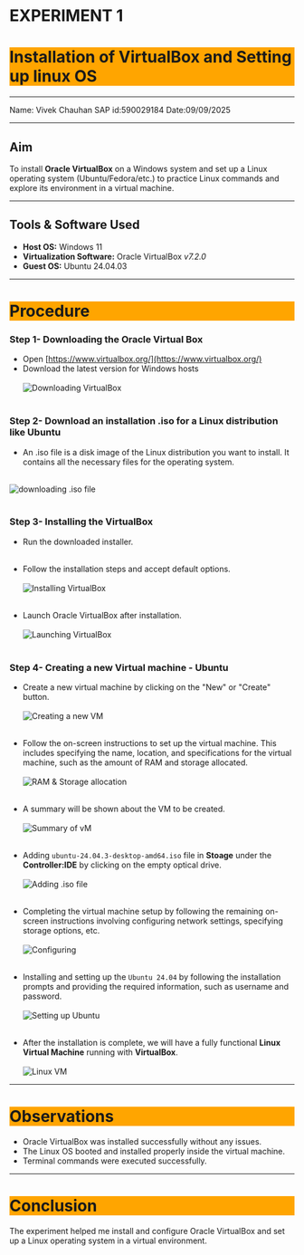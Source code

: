 # **EXPERIMENT 1** <h1 style="background-color: orange;">Installation of VirtualBox and Setting up linux OS</h1>
---------------------------------------------------------------------------
Name: Vivek Chauhan   SAP id:590029184    Date:09/09/2025

---------------------------------------------------------------------------
##  Aim  
To install **Oracle VirtualBox** on a Windows system and set up a Linux operating system (Ubuntu/Fedora/etc.) to practice Linux commands and explore its environment in a virtual machine.

---------------------------------------------------------------------------
##  Tools & Software Used  
- **Host OS:** Windows 11
- **Virtualization Software:** Oracle VirtualBox *v7.2.0*
- **Guest OS:** Ubuntu 24.04.03

---------------------------------------------------------------------------
## <h1 style="background-color: orange;"> Procedure</h1>

### **Step 1-** Downloading the Oracle Virtual Box
- Open [https://www.virtualbox.org/](https://www.virtualbox.org/) 
- Download the latest version for Windows hosts<br><br>
![Downloading VirtualBox](images/111.png)<br><br>
### **Step 2-**  Download an installation .iso for a Linux distribution like Ubuntu
-  An .iso file is a disk image of the Linux distribution you want to install. It contains all the necessary files for the operating system.<br><br>
 
![downloading .iso file](images/114.png)<br><br>
### **Step 3-** Installing the VirtualBox
- Run the downloaded installer.<br><br>


- Follow the installation steps and accept default options.<br><br>
![Installing VirtualBox](images/112.png)  <br><br>


- Launch Oracle VirtualBox after installation.<br><br>
![Launching VirtualBox](images/113.png)<br><br>

### **Step 4-** Creating a new Virtual machine -  Ubuntu 
- Create a new virtual machine by clicking on the "New" or "Create" button.<br><br>
![Creating a new VM](images/115.png) <br><br>


- Follow the on-screen instructions to set up the virtual machine. This includes specifying the name, location, and specifications for the virtual machine, such as the amount of RAM and storage allocated.  <br><br>
![RAM & Storage allocation](images/116.png) <br><br>


- A summary will be shown about the VM to be created. <br><br>
![Summary of vM](images/117.png)<br><br>


- Adding `ubuntu-24.04.3-desktop-amd64.iso` file in **Stoage** under the **Controller:IDE** by clicking on the empty optical drive.<br><br>
![Adding .iso file](images/118.png)<br><br>


- Completing the virtual machine setup by following the remaining on-screen instructions involving configuring network settings, specifying storage options, etc.<br><br>
![Configuring](images/119.png)<br><br>


- Installing and setting up the `Ubuntu 24.04` by following the installation prompts and providing the required information, such as username and password.<br><br>
![Setting up Ubuntu](images/120.png)<br><br>


- After the installation is complete, we will have a fully functional **Linux Virtual Machine** running with **VirtualBox**.<br><br>
![Linux VM](images/121.png)

---------------------------------------------------------------------------
## <h1 style="background-color: orange;"> Observations</h1>

- Oracle VirtualBox was installed successfully without any issues.
- The Linux OS booted and installed properly inside the virtual machine.
- Terminal commands were executed successfully.

---------------------------------------------------------------------------
## <h1 style="background-color: orange;"> Conclusion </h1>

The experiment helped me install and configure Oracle VirtualBox and set up a Linux operating system in a virtual environment.



